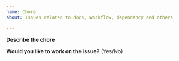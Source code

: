 ```yaml
---
name: Chore
about: Issues related to docs, workflow, dependency and others

---
```


**Describe the chore**
<!-- A clear and concise description of what you want to do. -->

**Would you like to work on the issue?** (Yes/No)
